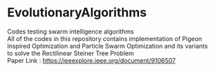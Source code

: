 # EvolutionaryAlgorithms
Codes testing swarm intelligence algorithms <br>
All of the codes in this repository contains implementation of Pigeon Inspired Optimization and Particle Swarm Optimization and its variants <br>
to solve the Rectilinear Steiner Tree Problem<br>
Paper Link : https://ieeexplore.ieee.org/document/9106507
